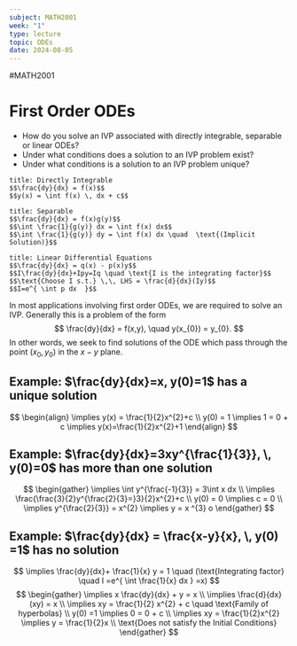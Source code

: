 ```yaml
---
subject: MATH2001
week: "1"
type: lecture
topic: ODEs
date: 2024-08-05
---
```

#MATH2001

# First Order ODEs

- How do you solve an IVP associated with directly integrable, separable or linear ODEs?
- Under what conditions does a solution to an IVP problem exist?
- Under what conditions is a solution to an IVP problem unique? 

```ad-info
title: Directly Integrable
$$\frac{dy}{dx} = f(x)$$
$$y(x) = \int f(x) \, dx + c$$
```

```ad-info
title: Separable
$$\frac{dy}{dx} = f(x)g(y)$$
$$\int \frac{1}{g(y)} dx = \int f(x) dx$$
$$\int \frac{1}{g(y)} dy = \int f(x) dx \quad  \text{(Implicit Solution)}$$
```

```ad-info
title: Linear Differential Equations
$$\frac{dy}{dx} = q(x) - p(x)y$$
$$I\frac{dy}{dx}+Ipy=Iq \quad \text{I is the integrating factor}$$
$$\text{Choose I s.t.} \,\, LHS = \frac{d}{dx}(Iy)$$
$$I=e^{ \int p dx  }$$ 
```

In most applications involving first order ODEs, we are required to solve an IVP.
Generally this is a problem of the form
$$
\frac{dy}{dx} = f(x,y), \quad y(x_{0}) = y_{0}.
$$
In other words, we seek to find solutions of the ODE which pass through the point $(x_{0},y_{0})$ in the $x-y$ plane.

## Example: $\frac{dy}{dx}=x, y(0)=1$ has a unique solution
$$
\begin{align}
 \implies y(x) = \frac{1}{2}x^{2}+c \\
y(0) = 1 \implies 1 = 0 + c \implies y(x)=\frac{1}{2}x^{2}+1
\end{align}
$$
## Example: $\frac{dy}{dx}=3xy^{\frac{1}{3}}, \, y(0)=0$ has more than one solution
$$
\begin{gather}
\implies \int y^{\frac{-1}{3}} = 3\int x dx \\
\implies \frac{\frac{3}{2}y^{\frac{2}{3}=}3}{2}x^{2}+c \\
y(0) = 0 \implies c = 0 \\
\implies y^{\frac{2}{3}} = x^{2} \implies y = x ^{3} o
\end{gather}
$$

## Example: $\frac{dy}{dx} = \frac{x-y}{x}, \, y(0) =1$ has no solution
$$
\implies \frac{dy}{dx}+ \frac{1}{x} y = 1 \quad (\text{Integrating factor} \quad I =e^{ \int \frac{1}{x} dx } =x)
$$
$$
\begin{gather}
\implies x \frac{dy}{dx} + y = x \\
\implies \frac{d}{dx} (xy) = x \\
\implies xy = \frac{1}{2} x^{2} + c \quad \text{Family of hyperbolas} \\ 
y(0) =1 \implies 0 = 0 + c \\
\implies xy = \frac{1}{2}x^{2} \implies y = \frac{1}{2}x \\ 
\text{Does not satisfy the Initial Conditions}
\end{gather}
$$


